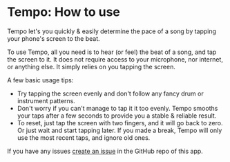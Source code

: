 # Tempo: How to use

Tempo let's you quickly & easily determine the pace of a song by tapping your
phone's screen to the beat.

To use Tempo, all you need is to hear (or feel) the beat of a song, and tap the
screen to it. It does not require access to your microphone, nor internet, or
anything else. It simply relies on you tapping the screen.

A few basic usage tips:
- Try tapping the screen evenly and don't follow any fancy drum or instrument
patterns.
- Don't worry if you can't manage to tap it it too evenly. Tempo smooths your
taps after a few seconds to provide you a stable & reliable result.
- To reset, just tap the screen with two fingers, and it will go back to zero.
Or just wait and start tapping later. If you made a break, Tempo will only use
the most recent taps, and ignore old ones.


If you have any issues [create an issue](https://github.com/0bmxa/Tempo/issues)
in the GitHub repo of this app.